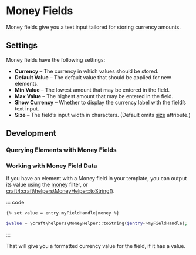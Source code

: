 # Money Fields

Money fields give you a text input tailored for storing currency amounts.

## Settings

Money fields have the following settings:

- **Currency** – The currency in which values should be stored.
- **Default Value** – The default value that should be applied for new elements.
- **Min Value** – The lowest amount that may be entered in the field.
- **Max Value** – The highest amount that may be entered in the field.
- **Show Currency** – Whether to display the currency label with the field’s text input.
- **Size** – The field’s input width in characters. (Default omits [size](https://www.w3schools.com/tags/att_input_size.asp) attribute.)

## Development

### Querying Elements with Money Fields

### Working with Money Field Data

If you have an element with a Money field in your template, you can output its value using the [money](dev/filters.md#money) filter, or <craft4:craft\helpers\MoneyHelper::toString()>.

::: code
```twig
{% set value = entry.myFieldHandle|money %}
```
```php
$value = \craft\helpers\MoneyHelper::toString($entry->myFieldHandle);
```
:::

That will give you a formatted currency value for the field, if it has a value.
